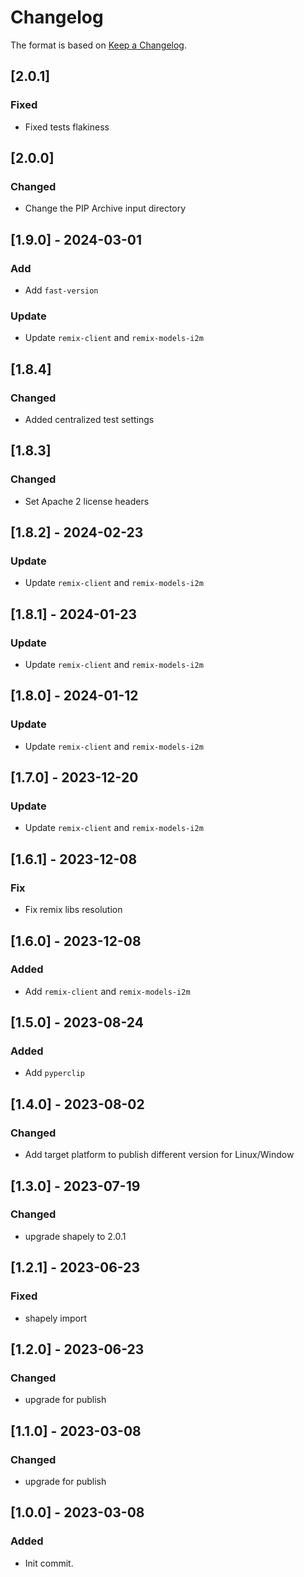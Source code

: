 # Changelog

The format is based on [Keep a Changelog](https://keepachangelog.com/en/1.0.0/).

## [2.0.1]
### Fixed
- Fixed tests flakiness

## [2.0.0]
### Changed
- Change the PIP Archive input directory

## [1.9.0] - 2024-03-01
### Add
- Add `fast-version`

### Update
- Update `remix-client` and `remix-models-i2m`

## [1.8.4]
### Changed
- Added centralized test settings

## [1.8.3]
### Changed
- Set Apache 2 license headers

## [1.8.2] - 2024-02-23
### Update
- Update `remix-client` and `remix-models-i2m`

## [1.8.1] - 2024-01-23
### Update
- Update `remix-client` and `remix-models-i2m`

## [1.8.0] - 2024-01-12
### Update
- Update `remix-client` and `remix-models-i2m`

## [1.7.0] - 2023-12-20
### Update
- Update `remix-client` and `remix-models-i2m`

## [1.6.1] - 2023-12-08
### Fix
- Fix remix libs resolution

## [1.6.0] - 2023-12-08
### Added
- Add `remix-client` and `remix-models-i2m`

## [1.5.0] - 2023-08-24
### Added
- Add `pyperclip`

## [1.4.0] - 2023-08-02
### Changed
- Add target platform to publish different version for Linux/Window

## [1.3.0] - 2023-07-19
### Changed
- upgrade shapely to 2.0.1

## [1.2.1] - 2023-06-23
### Fixed
- shapely import

## [1.2.0] - 2023-06-23
### Changed
- upgrade for publish

## [1.1.0] - 2023-03-08
### Changed
- upgrade for publish

## [1.0.0] - 2023-03-08
### Added
- Init commit.
